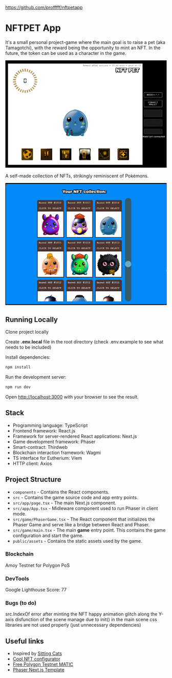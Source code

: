 https://github.com/profffff/nftpetapp

# NFTPET App

It's a small personal project-game where the main goal is to raise a pet (aka Tamagotchi), with the reward being the opportunity to mint an NFT. In the future, the token can be used as a character in the game.

![project preview](./readme/mainMenuScreenshot.png)

A self-made collection of NFTs, strikingly reminiscent of Pokémons.

![nft collection](readme/nftCollectionScreenshot.png)

## Running Locally
Clone project locally

Create **.env.local** file in the root directory (check .env.example to see what needs to be included)

Install dependencies:

```bash
npm install
```

Run the development server:

```bash
npm run dev
```

Open [http://localhost:3000](http://localhost:3000) with your browser to see the result.

## Stack
- Programming language: TypeScript
- Frontend framework: React.js
- Framework for server-rendered React applications: Next.js
- Game development framework: Phaser
- Smart-contract: Thirdweb
- Blockchain interaction framework: Wagmi
- TS interface for Eutherium: Viem
- HTTP client: Axios

## Project Structure
- `components` - Contains the React components.
- `src` - Contains the game source code and app entry points.
- `src/app/page.tsx` - The main Next.js component.
- `src/app/App.tsx` - Midleware component used to run Phaser in client mode.
- `src/game/PhaserGame.tsx` - The React component that initializes the Phaser Game and serve like a bridge between React and Phaser.
- `src/game/main.tsx` - The main **game** entry point. This contains the game configuration and start the game.
- `public/assets` - Contains the static assets used by the game.

### Blockchain
Amoy Testnet for Polygon PoS

### DevTools 
Google Lighthouse Score: 77

### Bugs (to do)
src.IndexOf error after minting the NFT
happy animation glitch along the Y-axis
disfunction of the scene manage due to init() in the main scene
css libraries are not used properly (just unnecessary dependencies)

## Useful links
- Inspired by [Sitting Cats](https://github.com/danilo-89/sitting-cats-nft/tree/main)
- [Cool NFT configurator](https://github.com/Jon-Becker/nft-generator-py)
- [Free Polygon Testnet MATIC](https://www.alchemy.com/faucets/polygon-amoy)
- [Phaser Next.js Template](https://github.com/phaserjs/template-nextjs)